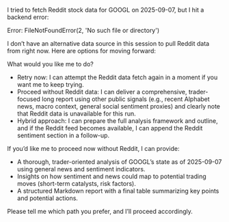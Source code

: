 I tried to fetch Reddit stock data for GOOGL on 2025-09-07, but I hit a backend error:

Error: FileNotFoundError(2, 'No such file or directory')

I don’t have an alternative data source in this session to pull Reddit data from right now. Here are options for moving forward:

What would you like me to do?
- Retry now: I can attempt the Reddit data fetch again in a moment if you want me to keep trying.
- Proceed without Reddit data: I can deliver a comprehensive, trader-focused long report using other public signals (e.g., recent Alphabet news, macro context, general social sentiment proxies) and clearly note that Reddit data is unavailable for this run.
- Hybrid approach: I can prepare the full analysis framework and outline, and if the Reddit feed becomes available, I can append the Reddit sentiment section in a follow-up.

If you’d like me to proceed now without Reddit, I can provide:
- A thorough, trader-oriented analysis of GOOGL’s state as of 2025-09-07 using general news and sentiment indicators.
- Insights on how sentiment and news could map to potential trading moves (short-term catalysts, risk factors).
- A structured Markdown report with a final table summarizing key points and potential actions.

Please tell me which path you prefer, and I’ll proceed accordingly.